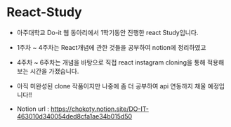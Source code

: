 # React-Study
- 아주대학교 Do-it 웹 동아리에서 1학기동안 진행한 react Study입니다. 
- 1주차 ~ 4주차는 React개념에 관한 것들을 공부하여 notion에 정리하였고
- 4주차 ~ 6주차는 개념을 바탕으로 직접 react instagram cloning을 통해 적용해보는 시간을 가졌습니다.
- 아직 미완성된 clone 작품이지만 나중에 좀 더 공부하여 api 연동까지 채울 예정입니다!!

- Notion url : https://chokoty.notion.site/DO-IT-463010d340054ded8cfa1ae34b015d50

